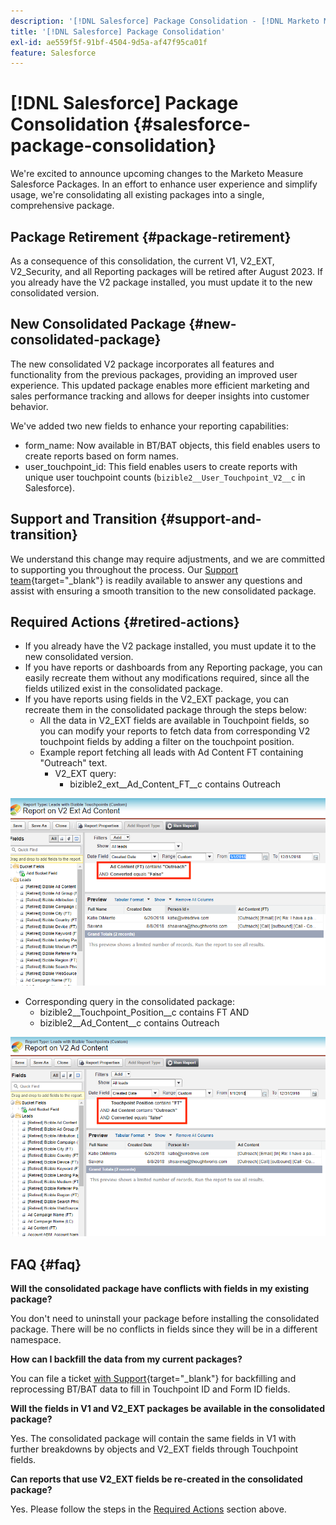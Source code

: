 ```yaml
---
description: '[!DNL Salesforce] Package Consolidation - [!DNL Marketo Measure] - Product Documentation'
title: '[!DNL Salesforce] Package Consolidation'
exl-id: ae559f5f-91bf-4504-9d5a-af47f95ca01f
feature: Salesforce
---
```

# [!DNL Salesforce] Package Consolidation {#salesforce-package-consolidation}

We're excited to announce upcoming changes to the Marketo Measure Salesforce Packages. In an effort to enhance user experience and simplify usage, we're consolidating all existing packages into a single, comprehensive package.

## Package Retirement {#package-retirement}

As a consequence of this consolidation, the current V1, V2_EXT, V2_Security, and all Reporting packages will be retired after August 2023. If you already have the V2 package installed, you must update it to the new consolidated version.

## New Consolidated Package {#new-consolidated-package}

The new consolidated V2 package incorporates all features and functionality from the previous packages, providing an improved user experience. This updated package enables more efficient marketing and sales performance tracking and allows for deeper insights into customer behavior.

We've added two new fields to enhance your reporting capabilities:

* form_name: Now available in BT/BAT objects, this field enables users to create reports based on form names.
* user_touchpoint_id: This field enables users to create reports with unique user touchpoint counts (`bizible2__User_Touchpoint_V2__c` in Salesforce).

## Support and Transition {#support-and-transition}

We understand this change may require adjustments, and we are committed to supporting you throughout the process. Our [Support team](https://nation.marketo.com/t5/support/ct-p/Support){target="_blank"} is readily available to answer any questions and assist with ensuring a smooth transition to the new consolidated package.

## Required Actions {#retired-actions}

* If you already have the V2 package installed, you must update it to the new consolidated version.
* If you have reports or dashboards from any Reporting package, you can easily recreate them without any modifications required, since all the fields utilized exist in the consolidated package.
* If you have reports using fields in the V2_EXT package, you can recreate them in the consolidated package through the steps below:
   * All the data in V2_EXT fields are available in Touchpoint fields, so you can modify your reports to fetch data from corresponding V2 touchpoint fields by adding a filter on the touchpoint position.
   * Example report fetching all leads with Ad Content FT containing "Outreach" text.
      * V2_EXT query:
         * bizible2_ext__Ad_Content_FT__c contains Outreach

![](assets/package-consolidation-1.png)

* Corresponding query in the consolidated package:
   * bizible2__Touchpoint_Position__c contains FT AND
   * bizible2__Ad_Content__c contains Outreach

![](assets/salesforce-package-consolidation-2.png)

## FAQ {#faq}

**Will the consolidated package have conflicts with fields in my existing package?**

You don't need to uninstall your package before installing the consolidated package. There will be no conflicts in fields since they will be in a different namespace.

**How can I backfill the data from my current packages?**

You can file a ticket [with Support](https://nation.marketo.com/t5/support/ct-p/Support){target="_blank"} for backfilling and reprocessing BT/BAT data to fill in Touchpoint ID and Form ID fields.

**Will the fields in V1 and V2_EXT packages be available in the consolidated package?**

Yes. The consolidated package will contain the same fields in V1 with further breakdowns by objects and V2_EXT fields through Touchpoint fields.

**Can reports that use V2_EXT fields be re-created in the consolidated package?**

Yes. Please follow the steps in the [Required Actions](#retired-actions) section above.
